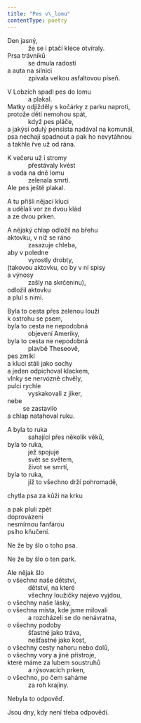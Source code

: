 ```yaml
---
title: "Pes v\_lomu"
contentType: poetry
---
```


<section>

Den jasný,  
            že se i ptačí klece otvíraly.  
Prsa trávníků  
            se dmula radostí  
a auta na silnici  
            zpívala velkou asfaltovou píseň.

V Lobzích spadl pes do lomu  
            a plakal.  
Matky odjížděly s kočárky z parku naproti,  
protože děti nemohou spát,  
            když pes pláče,  
a jakýsi odulý pensista nadával na komunál,  
psa nechají spadnout a pak ho nevytáhnou  
a takhle řve už od rána.

K večeru už i stromy  
            přestávaly kvést  
a voda na dně lomu  
            zelenala smrtí.  
Ale pes ještě plakal.

A tu přišli nějací kluci  
a udělali vor ze dvou klád  
a ze dvou prken.

A nějaký chlap odložil na břehu  
aktovku, v níž se ráno  
            zasazuje chleba,  
aby v poledne  
            vyrostly drobty,  
(takovou aktovku, co by v ní spisy  
a výnosy  
            zašly na skrčeninu),  
odložil aktovku  
a plul s nimi.

Byla to cesta přes zelenou louži  
k ostrohu se psem,  
byla to cesta ne nepodobná  
            objevení Ameriky,  
byla to cesta ne nepodobná  
            plavbě Theseově,  
pes zmlkl  
a kluci stáli jako sochy  
a jeden odpichoval klackem,  
vlnky se nervózně chvěly,  
pulci rychle  
            vyskakovali z jiker,  
nebe  
         se zastavilo  
a chlap natahoval ruku.

A byla to ruka  
            sahající přes několik věků,  
byla to ruka,  
            jež spojuje  
            svět se světem,  
            život se smrtí,  
byla to ruka,  
            jíž to všechno drží pohromadě,

chytla psa za kůži na krku

a pak pluli zpět  
doprovázeni  
nesmírnou fanfárou  
psího kňučení.

Ne že by šlo o toho psa.

Ne že by šlo o ten park.

Ale nějak šlo  
o všechno naše dětství,  
            dětství, na které  
            všechny loužičky najevo vyjdou,  
o všechny naše lásky,  
o všechna místa, kde jsme milovali  
            a rozcházeli se do nenávratna,  
o všechny podoby  
            šťastné jako tráva,  
            nešťastné jako kost,  
o všechny cesty nahoru nebo dolů,  
o všechny vory a jiné přístroje,  
které máme za lubem soustruhů  
            a rýsovacích prken,  
o všechno, po čem saháme  
            za roh krajiny.

Nebyla to odpověď.

Jsou dny, kdy není třeba odpovědí.

</section>

